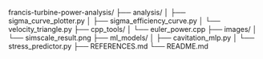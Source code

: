 francis-turbine-power-analysis/
├── analysis/
│   ├── sigma_curve_plotter.py
│   ├── sigma_efficiency_curve.py
│   └── velocity_triangle.py
├── cpp_tools/
│   └── euler_power.cpp
├── images/
│   └── simscale_result.png
├── ml_models/
│   ├── cavitation_mlp.py
│   └── stress_predictor.py
├── REFERENCES.md
└── README.md
